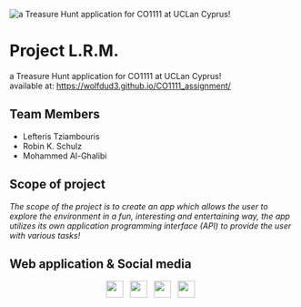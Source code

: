 ![a Treasure Hunt application for CO1111 at UCLan Cyprus!](https://cdn.discordapp.com/attachments/653348420156653581/817072251064942632/Xenon_2.gif)


#  Project L.R.M.
a Treasure Hunt application for CO1111 at UCLan Cyprus!
<br>
available at: https://wolfdud3.github.io/CO1111_assignment/

## Team Members

- Lefteris Tziambouris
-  Robin K. Schulz
 - Mohammed Al-Ghalibi



## Scope of project

*The scope of the project is to create an app which allows the user to explore the environment in a fun, interesting and entertaining way, the app utilizes its own application programming interface (API) to provide the user with various tasks!*

## Web application & Social media

<p align='center'>
<a href="https://wolfdud3.github.io/CO1111_assignment/"><img height="30" src="https://cdn.discordapp.com/attachments/653348420156653581/817088625900257310/ApplicationFrameHost_tuDMbeASgE-removebg-preview.png"></a>&nbsp;&nbsp;
<a href="https://twitter.com/ProjectLRM"><img height="30" src="https://cdn.discordapp.com/attachments/653348420156653581/817086143010439188/ApplicationFrameHost_4ywMHgVtHZ-removebg-preview.png"></a>&nbsp;&nbsp;
<a href="https://www.instagram.com/projectlrm/"><img height="30" src="https://cdn.discordapp.com/attachments/653348420156653581/817086140951691304/ApplicationFrameHost_P454MEgx3q-removebg-preview.png"></a>&nbsp;&nbsp;
<a href="https://www.youtube.com/channel/UCKZ5SiUPAIZLULCkRCd5qGA"><img height="30" src="https://cdn.discordapp.com/attachments/653348420156653581/817086139265056798/ApplicationFrameHost_wnPotwHKBI-removebg-preview.png"></a>&nbsp;&nbsp;
</p>
